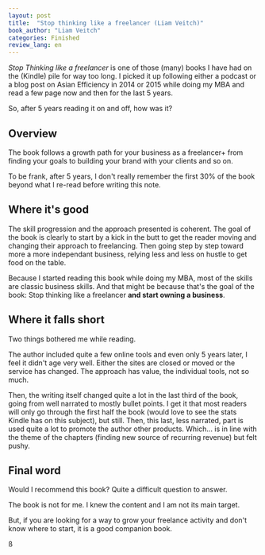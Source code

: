 ```yaml
---
layout: post
title:  "Stop thinking like a freelancer (Liam Veitch)"
book_author: "Liam Veitch"
categories: Finished
review_lang: en
---
```


*Stop Thinking like a freelancer* is one of those (many) books I have had on the (Kindle) pile for way too long. I picked it up following either a podcast or a blog post on Asian Efficiency in 2014 or 2015 while doing my MBA and read a few page now and then for the last 5 years.

So, after 5 years reading it on and off, how was it?

## Overview

The book follows a growth path for your business as a freelancer+ from finding your goals to building your brand with your clients and so on.

To be frank, after 5 years, I don't really remember the first 30% of the book beyond what I re-read before writing this note.

## Where it's good

The skill progression and the approach presented is coherent. The goal of the book is clearly to start by a kick in the butt to get the reader moving and changing their approach to freelancing. Then going step by step toward more a more independant business, relying less and less on hustle to get food on the table.

Because I started reading this book while doing my MBA, most of the skills are classic business skills. And that might be because that's the goal of the book: Stop thinking like a freelancer **and start owning a business**.

## Where it falls short

Two things bothered me while reading.

The author included quite a few online tools and even only 5 years later, I feel it didn't age very well. Either the sites are closed or moved or the service has changed. The approach has value, the individual tools, not so much.

Then, the writing itself changed quite a lot in the last third of the book, going from well narrated to mostly bullet points. I get it that most readers will only go through the first half the book (would love to see the stats Kindle has on this subject), but still. Then, this last, less narrated, part is used quite a lot to promote the author other products. Which... is in line with the theme of the chapters (finding new source of recurring revenue) but felt pushy.

## Final word

Would I recommend this book? Quite a difficult question to answer. 

The book is not for me. I knew the content and I am not its main target.

But, if you are looking for a way to grow your freelance activity and don't know where to start, it is a good companion book.

ß
